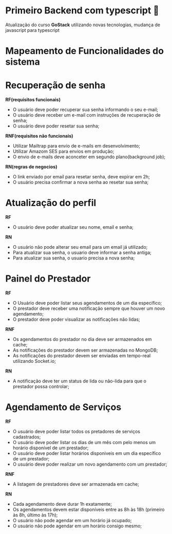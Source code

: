 # **Primeiro Backend com typescript 🚀️**

Atualização do curso **GoStack** utilizando novas tecnologias, mudança de javascript para typescript

# **Mapeamento de Funcionalidades do sistema**
# Recuperação de senha

**RF(requisitos funcionais)**

- O usuário deve poder recuperar sua senha informando o seu e-mail;
- O usuário deve receber um e-mail com instruções de recuperação de senha;
- O usuário deve poder resetar sua senha;

**RNF(requisitos não funcionais)**

- Utilizar Mailtrap para envio de e-mails em desenvolvimento;
- Utilizar Amazom SES para envios em produção;
- O envio de e-mails deve aconceter em segundo plano(background job);

**RN(regras de negocios)**

- O link enviado por email para resetar senha, deve expirar em 2h;
- O usuário precisa confirmar a nova senha ao resetar sua senha;

# Atualização do perfil

**RF**

- O usuário deve poder atualizar seu nome, email e senha;

**RN**

- O usuário não pode alterar seu email para um email já utilizado;
- Para atualizar sua senha, o usuario deve informar a senha antiga;
- Para atualizar sua senha, o usuario precisa a nova senha;


# Painel do Prestador

**RF**

- O Usuário deve poder listar seus agendamentos de um dia específico;
- O prestador deve receber uma notificação sempre que houver um novo agendamento;
- O prestador deve poder visualizar as notificações não lidas;

**RNF**

- Os agendamentos do prestador no dia deve ser armazenados em cache;
- As notificações do prestador devem ser armazenadas no MongoDB;
- As notificações do prestador devem ser enviadas em tempo-real utilizando Socket.io;

**RN**

- A notificação deve ter um status de lida ou não-lida para que o prestador possa controlar;

# Agendamento de Serviços

**RF**

- O usuário deve poder listar todos os pretadores de serviços cadastrados;
- O usuário deve poder listar os dias de um mês com pelo menos um horário disponível de um prestador;
- O usuário deve poder listar horários disponiveis em um dia específico de um prestador;
- O usuário deve poder realizar um novo agendamento com um prestador;

**RNF**

- A listagem de prestadores deve ser armazenada em cache;

**RN**

- Cada agendamento deve durar 1h exatamente;
- Os agendamentos devem estar disponíveis entre as 8h às 18h (primeiro às 8h, último às 17h);
- O usuário não pode agendar em um horário já ocupado;
- O usuário não pode agendar em um horário consigo mesmo;

